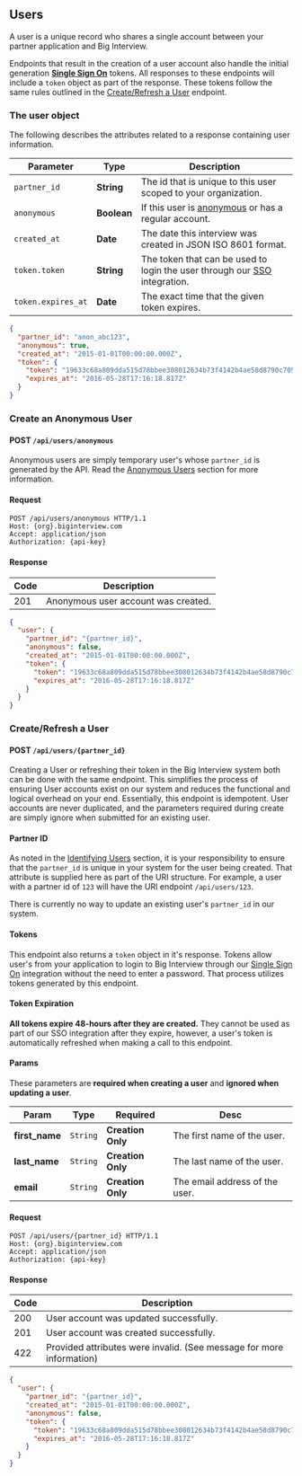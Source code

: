 ## Users

A user is a unique record who shares a single account between your partner
application and Big Interview.

Endpoints that result in the creation of a user account also handle the initial
generation [**Single Sign On**][sso] tokens. All responses to these endpoints
will include a `token` object as part of the response. These tokens follow the
same rules outlined in the [Create/Refresh a User][user-create] endpoint.

### The user object

The following describes the attributes related to a response containing user
information.

| Parameter | Type | Description |
|-----------|------|-------------|
| `partner_id` | **String** | The id that is unique to this user scoped to your organization. |
| `anonymous` | **Boolean** | If this user is [anonymous][anon] or has a regular account. |
| `created_at` | **Date** | The date this interview was created in JSON ISO 8601 format. |
| `token.token` | **String** | The token that can be used to login the user through our [SSO][sso] integration. |
| `token.expires_at` | **Date** | The exact time that the given token expires. |

```json
{
  "partner_id": "anon_abc123",
  "anonymous": true,
  "created_at": "2015-01-01T00:00:00.000Z",
  "token": {
    "token": "19633c68a809dda515d78bbee308012634b73f4142b4ae58d8790c7094c66417",
    "expires_at": "2016-05-28T17:16:18.817Z"
  }
}
```


### Create an Anonymous User

<h4 class="request-type">
  <span class="label post">POST</span>
  <code>/api/users/anonymous</code>
</h4>

Anonymous users are simply temporary user's whose `partner_id` is generated by
the API. Read the [Anonymous Users][anon] section for more information.

#### Request

```http
POST /api/users/anonymous HTTP/1.1
Host: {org}.biginterview.com
Accept: application/json
Authorization: {api-key}
```

#### Response

| Code | Description |
|------|-------------|
| 201  | Anonymous user account was created. |

```json
{
  "user": {
    "partner_id": "{partner_id}",
    "anonymous": false,
    "created_at": "2015-01-01T00:00:00.000Z",
    "token": {
      "token": "19633c68a809dda515d78bbee308012634b73f4142b4ae58d8790c7094c66417",
      "expires_at": "2016-05-28T17:16:18.817Z"
    }
  }
}
```

### Create/Refresh a User

<h4 class="request-type">
  <span class="label post">POST</span>
  <code>/api/users/{partner_id}</code>
</h4>

Creating a User or refreshing their token in the Big Interview system both
can be done with the same endpoint. This simplifies the process of ensuring User
accounts exist on our system and reduces the functional and logical overhead on
your end. Essentially, this endpoint is idempotent. User accounts are never
duplicated, and the parameters required during create are simply ignore when
submitted for an existing user.

#### Partner ID

As noted in the [Identifying Users][user-id] section, it is your responsibility
to ensure that the `partner_id` is unique in your system for the user being
created. That attribute is supplied here as part of the URI structure. For
example, a user with a partner id of `123` will have the URI endpoint
`/api/users/123`.

There is currently no way to update an existing user's `partner_id` in our
system.

#### Tokens

This endpoint also returns a `token` object in it's response. Tokens allow
user's from your application to login to Big Interview through our
[Single Sign On][sso] integration without the need to enter a password. That
process utilizes tokens generated by this endpoint.

#### Token Expiration

**All tokens expire 48-hours after they are created.** They cannot be used as
part of our SSO integration after they expire, however, a user's token is
automatically refreshed when making a call to this endpoint.

#### Params

<div class="alert alert-info">
  These parameters are <strong>required when creating a user</strong> and
  <strong>ignored when updating a user</strong>.
</div>

| Param | Type | Required | Desc |
|-------|------|----------|------|
| **first_name** | `String` | **Creation Only** | The first name of the user. |
| **last_name** | `String` | **Creation Only** | The last name of the user. |
| **email** | `String` | **Creation Only** | The email address of the user. |

#### Request

```http
POST /api/users/{partner_id} HTTP/1.1
Host: {org}.biginterview.com
Accept: application/json
Authorization: {api-key}
```

#### Response

| Code | Description |
|------|-------------|
| 200 | User account was updated successfully. |
| 201 | User account was created successfully. |
| 422 | Provided attributes were invalid. (See message for more information) |

```json
{
  "user": {
    "partner_id": "{partner_id}",
    "created_at": "2015-01-01T00:00:00.000Z",
    "anonymous": false,
    "token": {
      "token": "19633c68a809dda515d78bbee308012634b73f4142b4ae58d8790c7094c66417",
      "expires_at": "2016-05-28T17:16:18.817Z"
    }
  }
}
```

[anon]: #anonymous-users
[sso]: #single-sign-on
[user-id]: #user-id
[user-create]: #create-refresh-a-user
